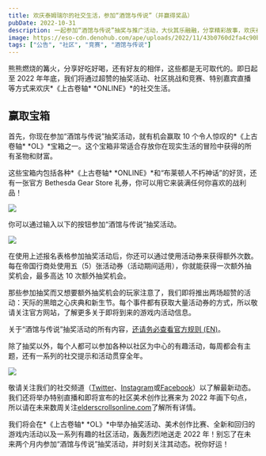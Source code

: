 ```yaml
---
title: 欢庆泰姆瑞尔的社交生活，参加“酒馆与传说”（并赢得奖品）
pubDate: 2022-10-31
description: 一起参加“酒馆与传说”抽奖与推广活动，大伙其乐融融，分享精彩故事，欢庆泰姆瑞尔的社交生活！
image: https://eso-cdn.denohub.com/ape/uploads/2022/11/43b0760d2fa4c90b33f89aa0fa1eb06d.jpg
tags: ["公告", "社区", "竞赛", "酒馆与传说"]
---
```


熊熊燃烧的篝火，分享好吃好喝，还有好友的相伴，这些都是无可取代的。即日起至 2022
年年底，我们将通过超赞的抽奖活动、社区挑战和竞赛、特别嘉宾直播等方式来欢庆*《上古卷轴* *ONLINE》*的社交生活。

## 赢取宝箱

首先，你现在参加“酒馆与传说”抽奖活动，就有机会赢取 10 个令人惊叹的*《上古卷轴*
*OL》*宝箱之一。这个宝箱非常适合存放你在现实生活的冒险中获得的所有圣物和财富。

这些宝箱内包括各种*《上古卷轴* *ONLINE》*和“布莱顿人不朽神话”的好货，还有一张官方 Bethesda Gear Store
礼券，你可以用它来装满任何你喜欢的战利品！

![](https://eso-cdn.denohub.com/ape/uploads/2022/10/d5d8cdbecdc2a43ab95c7beb1864cc67.jpg)

你可以通过输入以下的按钮参加“酒馆与传说”抽奖活动。

![](null)

在使用上述报名表格参加抽奖活动后，你还可以通过使用活动券来获得额外次数。每在帝国行商处使用五（5）张活动券（活动期间适用），你就能获得一次额外抽奖机会，最多高达
10 次额外抽奖机会。

那些参加抽奖而又想要额外抽奖机会的玩家注意了，我们即将推出两场超赞的活动：天际的黑暗之心庆典和新生节。每个事件都有获取大量活动券的方式，所以敬请关注官方网站，了解更多关于即将到来的游戏内活动信息。

关于“酒馆与传说”抽奖活动的所有内容，[还请务必查看官方规则 (EN)](https://woobox.com/d3a52j/rules)。

除了抽奖以外，每个人都可以参加各种以社区为中心的有趣活动，每周都会有主题，还有一系列的社交提示和活动贯穿全年。

![](https://eso-cdn.denohub.com/ape/uploads/2022/10/cecb7874aaa7e3c57f7640ef0a95d335.jpg)

敬请关注我们的社交频道（[Twitter](https://twitter.com/TESOnline)、[Instagram](https://www.instagram.com/elderscrollsonline/)或[Facebook](https://www.facebook.com/ElderScrollsOnline)）以了解最新动态。我们还将举办特别直播和即将宣布的社区美术创作比赛来为
2022 年画下句点，所以请在未来数周关注[elderscrollsonline.com](https://www.elderscrollsonline.com/)了解所有详情。

我们将会在*《上古卷轴*
*OL》*中举办抽奖活动、美术创作比赛、全新和回归的游戏内活动以及一系列有趣的社区活动，轰轰烈烈地送走 2022
年！别忘了在未来两个月内参加“酒馆与传说”抽奖活动，并时刻关注其动态。祝你好运！
